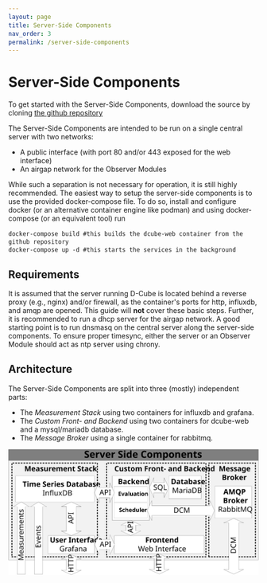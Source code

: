 ```yaml
---
layout: page
title: Server-Side Components
nav_order: 3
permalink: /server-side-components
---
```


# Server-Side Components

To get started with the Server-Side Components, download the source by cloning [the github repository](https://github.com/TuGraz-ITI/D-Cube-Benchmark)

The Server-Side Components are intended to be run on a single central server with two networks:
* A public interface (with port 80 and/or 443 exposed for the web interface)
* An airgap network for the Observer Modules

While such a separation is not necessary for operation, it is still highly recommended. The easiest way to setup the server-side components is to use the provided docker-compose file. To do so, install and configure docker (or an alternative container engine like podman) and using docker-compose (or an equivalent tool) run 

```
docker-compose build #this builds the dcube-web container from the github repository
docker-compose up -d #this starts the services in the background
```

## Requirements

It is assumed that the server running D-Cube is located behind a reverse proxy (e.g., nginx) and/or firewall, as the container's ports for http, influxdb, and amqp are opened. This guide will **not** cover these basic steps. Further, it is recommended to run a dhcp server for the airgap network. A good starting point is to run dnsmasq on the central server along the server-side components. To ensure proper timesync, either the server or an Observer Module should act as ntp server using chrony.

## Architecture

The Server-Side Components are split into three (mostly) independent parts:
* The *Measurement Stack* using two containers for influxdb and grafana.
* The *Custom Front- and Backend* using two containers for dcube-web and a mysql/mariadb database.
* The *Message Broker* using a single container for rabbitmq.

![Server-Side Components Layout](images/serverside-layout.svg "Server-Side Components Layout")
